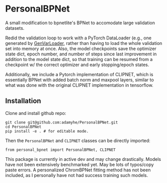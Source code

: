 # PersonalBPNet

A small modification to bpnetlite's BPNet to accomodate large validation datasets.

Redid the validation loop to work with a PyTorch DataLoader (e.g., one generated by [GenVarLoader](https://genvarloader.readthedocs.io/en/latest/), rather than having to load the whole validation set into memory at once. Also, the model checkpoints save the optimizer state dict, epoch number, and number of steps since last improvement in addition to the model state dict, so that training can be resumed from a checkpoint w/ the correct optimizer and early stopping/epoch states.

Additionally, we include a Pytorch implementation of CLIPNET, which is essentially BPNet with added batch norm and maxpool layers, similar to what was done with the original CLIPNET implementation in tensorflow.

## Installation

Clone and install github repo:

```
git clone git@github.com:adamyhe/PersonalBPNet.git
cd PersonalBPNet
pip install -e . # for editable mode.
```

Then the `PersonalBPNet` and `CLIPNET` classes can be directly imported:

```
from personal_bpnet import PersonalBPNet, CLIPNET
```

This package is currently in active dev and may change drastically. Models have not been extensively benchmarked yet. May be lots of typos/copy paste errors. A personalized ChromBPNet fitting method has not been included, as I personally have not had success training such models.
